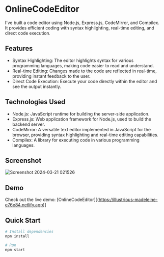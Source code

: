 # OnlineCodeEditor
 I've built a code editor using Node.js, Express.js, CodeMirror, and Compilex. It provides efficient coding with syntax highlighting, real-time editing, and direct code execution.

 ## Features
 - Syntax Highlighting: The editor highlights syntax for various programming languages, making code easier to read and understand.
 - Real-time Editing: Changes made to the code are reflected in real-time, providing instant feedback to the user.
 - Direct Code Execution: Execute your code directly within the editor and see the output instantly.

## Technologies Used
- Node.js: JavaScript runtime for building the server-side application.
- Express.js: Web application framework for Node.js, used to build the backend server.
- CodeMirror: A versatile text editor implemented in JavaScript for the browser, providing syntax highlighting and real-time editing capabilities.
- Compilex: A library for executing code in various programming languages.

## Screenshot
![Screenshot 2024-03-21 021526](https://github.com/mansi129/OnlineCodeEditor/assets/68495518/8ae90d5d-1e94-4611-a5b7-8b39759f0334)

## Demo
Check out the live demo: [OnlineCodeEditor][(https://illustrious-madeleine-e76e84.netlify.app)]
  ## Quick Start

```bash
# Install dependencies
npm install

# Run
npm start
```
